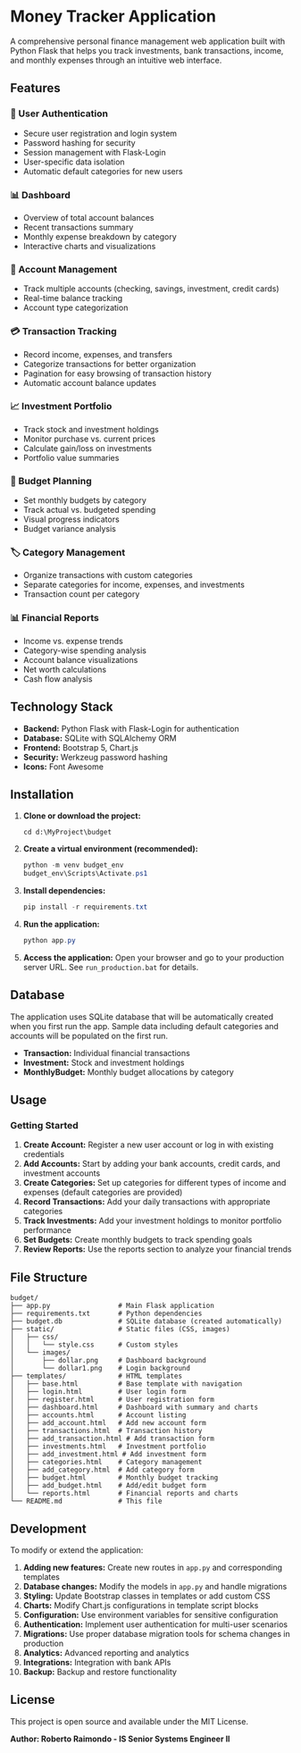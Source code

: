# Money Tracker Application

A comprehensive personal finance management web application built with Python Flask that helps you track investments, bank transactions, income, and monthly expenses through an intuitive web interface.

## Features

### 🔐 User Authentication
- Secure user registration and login system
- Password hashing for security
- Session management with Flask-Login
- User-specific data isolation
- Automatic default categories for new users

### 📊 Dashboard
- Overview of total account balances
- Recent transactions summary
- Monthly expense breakdown by category
- Interactive charts and visualizations

### 🏦 Account Management
- Track multiple accounts (checking, savings, investment, credit cards)
- Real-time balance tracking
- Account type categorization

### 💳 Transaction Tracking
- Record income, expenses, and transfers
- Categorize transactions for better organization
- Pagination for easy browsing of transaction history
- Automatic account balance updates

### 📈 Investment Portfolio
- Track stock and investment holdings
- Monitor purchase vs. current prices
- Calculate gain/loss on investments
- Portfolio value summaries

### 📝 Budget Planning
- Set monthly budgets by category
- Track actual vs. budgeted spending
- Visual progress indicators
- Budget variance analysis

### 🏷️ Category Management
- Organize transactions with custom categories
- Separate categories for income, expenses, and investments
- Transaction count per category

### 📊 Financial Reports
- Income vs. expense trends
- Category-wise spending analysis
- Account balance visualizations
- Net worth calculations
- Cash flow analysis

## Technology Stack

- **Backend:** Python Flask with Flask-Login for authentication
- **Database:** SQLite with SQLAlchemy ORM
- **Frontend:** Bootstrap 5, Chart.js
- **Security:** Werkzeug password hashing
- **Icons:** Font Awesome

## Installation

1. **Clone or download the project:**
   ```
   cd d:\MyProject\budget
   ```

2. **Create a virtual environment (recommended):**
   ```powershell
   python -m venv budget_env
   budget_env\Scripts\Activate.ps1
   ```

3. **Install dependencies:**
   ```powershell
   pip install -r requirements.txt
   ```

4. **Run the application:**
   ```powershell
   python app.py
   ```

5. **Access the application:**
   Open your browser and go to your production server URL. See `run_production.bat` for details.

## Database

The application uses SQLite database that will be automatically created when you first run the app. Sample data including default categories and accounts will be populated on the first run.
- **Transaction:** Individual financial transactions
- **Investment:** Stock and investment holdings
- **MonthlyBudget:** Monthly budget allocations by category

## Usage

### Getting Started

1. **Create Account:** Register a new user account or log in with existing credentials
2. **Add Accounts:** Start by adding your bank accounts, credit cards, and investment accounts
3. **Create Categories:** Set up categories for different types of income and expenses (default categories are provided)
4. **Record Transactions:** Add your daily transactions with appropriate categories
5. **Track Investments:** Add your investment holdings to monitor portfolio performance
6. **Set Budgets:** Create monthly budgets to track spending goals
7. **Review Reports:** Use the reports section to analyze your financial trends

## File Structure

```
budget/
├── app.py                 # Main Flask application
├── requirements.txt       # Python dependencies
├── budget.db              # SQLite database (created automatically)
├── static/                # Static files (CSS, images)
│   ├── css/
│   │   └── style.css      # Custom styles
│   └── images/
│       ├── dollar.png     # Dashboard background
│       └── dollar1.png    # Login background
├── templates/             # HTML templates
│   ├── base.html          # Base template with navigation
│   ├── login.html         # User login form
│   ├── register.html      # User registration form
│   ├── dashboard.html     # Dashboard with summary and charts
│   ├── accounts.html      # Account listing
│   ├── add_account.html   # Add new account form
│   ├── transactions.html  # Transaction history
│   ├── add_transaction.html # Add transaction form
│   ├── investments.html   # Investment portfolio
│   ├── add_investment.html # Add investment form
│   ├── categories.html    # Category management
│   ├── add_category.html  # Add category form
│   ├── budget.html        # Monthly budget tracking
│   ├── add_budget.html    # Add/edit budget form
│   └── reports.html       # Financial reports and charts
└── README.md              # This file
```

## Development

To modify or extend the application:

1. **Adding new features:** Create new routes in `app.py` and corresponding templates
2. **Database changes:** Modify the models in `app.py` and handle migrations
3. **Styling:** Update Bootstrap classes in templates or add custom CSS
4. **Charts:** Modify Chart.js configurations in template script blocks
5. **Configuration:** Use environment variables for sensitive configuration
6. **Authentication:** Implement user authentication for multi-user scenarios
7. **Migrations:** Use proper database migration tools for schema changes in production
8. **Analytics:** Advanced reporting and analytics
9. **Integrations:** Integration with bank APIs
10. **Backup:** Backup and restore functionality

## License

This project is open source and available under the MIT License.

**Author: Roberto Raimondo - IS Senior Systems Engineer II**